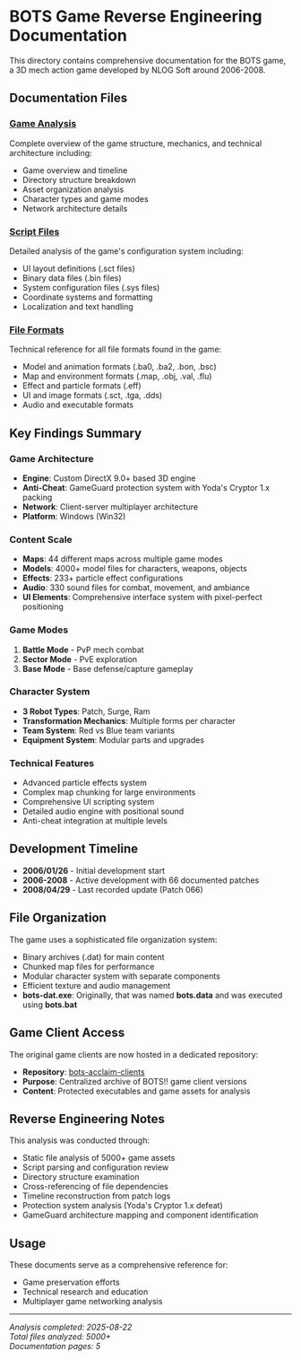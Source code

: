 # BOTS Game Reverse Engineering Documentation

This directory contains comprehensive documentation for the BOTS game, a 3D mech action game developed by NLOG Soft around 2006-2008.

## Documentation Files

### [Game Analysis](BOTS_Game_Analysis.md)

Complete overview of the game structure, mechanics, and technical architecture including:

- Game overview and timeline
- Directory structure breakdown
- Asset organization analysis
- Character types and game modes
- Network architecture details

### [Script Files](Script_Files_Documentation.md)

Detailed analysis of the game's configuration system including:

- UI layout definitions (.sct files)
- Binary data files (.bin files)
- System configuration files (.sys files)
- Coordinate systems and formatting
- Localization and text handling

### [File Formats](File_Formats_Reference.md)

Technical reference for all file formats found in the game:

- Model and animation formats (.ba0, .ba2, .bon, .bsc)
- Map and environment formats (.map, .obj, .val, .flu)
- Effect and particle formats (.eff)
- UI and image formats (.sct, .tga, .dds)
- Audio and executable formats

## Key Findings Summary

### Game Architecture

- **Engine**: Custom DirectX 9.0+ based 3D engine
- **Anti-Cheat**: GameGuard protection system with Yoda's Cryptor 1.x packing
- **Network**: Client-server multiplayer architecture
- **Platform**: Windows (Win32)

### Content Scale

- **Maps**: 44 different maps across multiple game modes
- **Models**: 4000+ model files for characters, weapons, objects
- **Effects**: 233+ particle effect configurations
- **Audio**: 330 sound files for combat, movement, and ambiance
- **UI Elements**: Comprehensive interface system with pixel-perfect positioning

### Game Modes

1. **Battle Mode** - PvP mech combat
2. **Sector Mode** - PvE exploration
3. **Base Mode** - Base defense/capture gameplay

### Character System

- **3 Robot Types**: Patch, Surge, Ram
- **Transformation Mechanics**: Multiple forms per character
- **Team System**: Red vs Blue team variants
- **Equipment System**: Modular parts and upgrades

### Technical Features

- Advanced particle effects system
- Complex map chunking for large environments
- Comprehensive UI scripting system
- Detailed audio engine with positional sound
- Anti-cheat integration at multiple levels

## Development Timeline

- **2006/01/26** - Initial development start
- **2006-2008** - Active development with 66 documented patches
- **2008/04/29** - Last recorded update (Patch 066)

## File Organization

The game uses a sophisticated file organization system:

- Binary archives (.dat) for main content
- Chunked map files for performance
- Modular character system with separate components
- Efficient texture and audio management
- **bots-dat.exe**: Originally, that was named **bots.data** and was executed using **bots.bat**

## Game Client Access

The original game clients are now hosted in a dedicated repository:

- **Repository**: [bots-acclaim-clients](https://github.com/segfaultincoming/bots-acclaim-clients)
- **Purpose**: Centralized archive of BOTS!! game client versions
- **Content**: Protected executables and game assets for analysis

## Reverse Engineering Notes

This analysis was conducted through:

- Static file analysis of 5000+ game assets
- Script parsing and configuration review
- Directory structure examination
- Cross-referencing of file dependencies
- Timeline reconstruction from patch logs
- Protection system analysis (Yoda's Cryptor 1.x defeat)
- GameGuard architecture mapping and component identification

## Usage

These documents serve as a comprehensive reference for:

- Game preservation efforts
- Technical research and education
- Multiplayer game networking analysis

---

_Analysis completed: 2025-08-22_  
_Total files analyzed: 5000+_  
_Documentation pages: 5_

